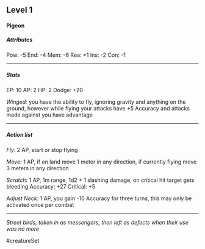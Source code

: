## Level 1
#### Pigeon

##### Attributes

Pow: -5
End: -4
Mem: -6
Rea: +1
Ins: -2
Con: -1

---
##### Stats

EP: 10
AP: 2
HP: 2
Dodge: +20

*Winged:* you have the ability to fly, ignoring gravity and anything on the ground, however while flying your attacks have +5 Accuracy and attacks made against you have advantage

---
##### Action list

*Fly:* 2 AP, start or stop flying

*Move:* 1 AP, if on land move 1 meter in any direction, if currently flying move 3 meters in any direction

*Scratch:* 1 AP, 1m range, 1d2 + 1 slashing damage, on critical hit target gets bleeding
Accuracy: +27
Critical: +5

*Adjust Neck:* 1 AP, you gain -10 Accuracy for three turns, this may only be activated once per combat

---
*Street birds, taken in as messengers, then left as defects when their use was no more*

#creatureSet 